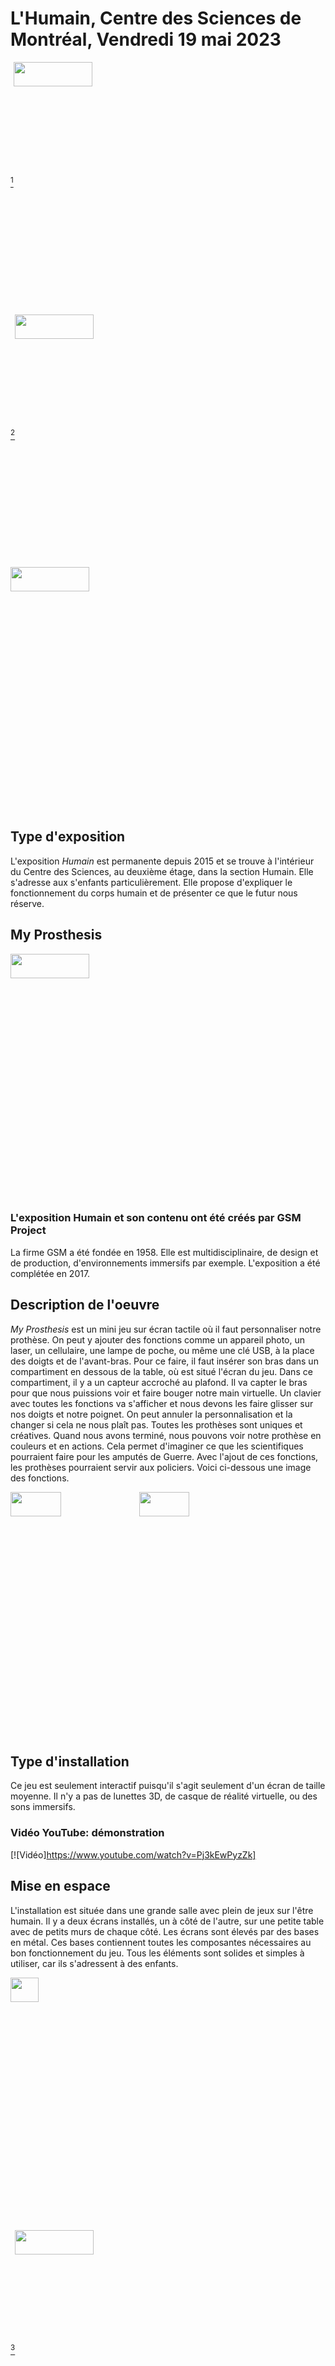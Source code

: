 # L'Humain, Centre des Sciences de Montréal, Vendredi 19 mai 2023

[^1]<img align="center" width="50%" height="10%" src="https://github.com/FOXTROTDELTALIMA/H23_V13_inspirations_LAFRENIERE/blob/main/fichier_Oeuvre_Centre_des_Sciences/Images/Expo.png">

[^2]<img align="center" width="50%" height="10%" src="https://github.com/FOXTROTDELTALIMA/H23_V13_inspirations_LAFRENIERE/blob/main/fichier_Oeuvre_Centre_des_Sciences/Images/Centre_sciences.png">

<img align="center" width="50%" height="10%" src="https://github.com/FOXTROTDELTALIMA/H23_V13_inspirations_LAFRENIERE/blob/main/fichier_Oeuvre_Centre_des_Sciences/Images/%C3%A9cran_accueil.png">

## Type d'exposition
L'exposition _Humain_ est permanente depuis 2015 et se trouve à l'intérieur du Centre des Sciences, au deuxième étage, dans la section Humain. Elle s'adresse aux s'enfants particulièrement. Elle propose d'expliquer le fonctionnement du corps humain et de présenter ce que le futur nous réserve.

## My Prosthesis
<img align="center" width="50%" height="10%" src="https://github.com/FOXTROTDELTALIMA/H23_V13_inspirations_LAFRENIERE/blob/main/fichier_Oeuvre_Centre_des_Sciences/Images/moi.png">

### L'exposition Humain et son contenu ont été créés par GSM Project
La firme GSM a été fondée en 1958. Elle est multidisciplinaire, de design et de production, d'environnements immersifs par exemple. L'exposition a été complétée en 2017.

## Description de l'oeuvre
_My Prosthesis_ est un mini jeu sur écran tactile où il faut personnaliser notre prothèse. On peut y ajouter des fonctions comme un appareil photo, un laser, un cellulaire, une lampe de poche, ou même une clé USB, à la place des doigts et de l'avant-bras. Pour ce faire, il faut insérer son bras dans un compartiment en dessous de la table, où est situé l'écran du jeu. Dans ce compartiment, il y a un capteur accroché au plafond. Il va capter le bras pour que nous puissions voir et faire bouger notre main virtuelle. Un clavier avec toutes les fonctions va s'afficher et nous devons les faire glisser sur nos doigts et notre poignet. On peut annuler la personnalisation et la changer si cela ne nous plaît pas. Toutes les prothèses sont uniques et créatives. Quand nous avons terminé, nous pouvons voir notre prothèse en couleurs et en actions. Cela permet d'imaginer ce que les scientifiques pourraient faire pour les amputés de Guerre. Avec l'ajout de ces fonctions, les prothèses pourraient servir aux policiers. Voici ci-dessous une image des fonctions.

<img align="center" width="40%" height="10%" src="https://github.com/FOXTROTDELTALIMA/H23_V13_inspirations_LAFRENIERE/blob/main/fichier_Oeuvre_Centre_des_Sciences/Images/abilet%C3%A9s.png">

<img align="center" width="40%" height="10%" src="https://github.com/FOXTROTDELTALIMA/H23_V13_inspirations_LAFRENIERE/blob/main/fichier_Oeuvre_Centre_des_Sciences/Images/Explicationsjeu.png">

## Type d'installation
Ce jeu est seulement interactif puisqu'il s'agit seulement d'un écran de taille moyenne. Il n'y a pas de lunettes 3D, de casque de réalité virtuelle, ou des sons immersifs.
### Vidéo YouTube: démonstration
[![Vidéo]https://www.youtube.com/watch?v=Pj3kEwPyzZk]

## Mise en espace
L'installation est située dans une grande salle avec plein de jeux sur l'être humain. Il y a deux écrans installés, un à côté de l'autre, sur une petite table avec de petits murs de chaque côté. Les écrans sont élevés par des bases en métal. Ces bases contiennent toutes les composantes nécessaires au bon fonctionnement du jeu. Tous les éléments sont solides et simples à utiliser, car ils s'adressent à des enfants.

<img align="center" width="30%" height="10%" src="https://github.com/FOXTROTDELTALIMA/H23_V13_inspirations_LAFRENIERE/blob/main/fichier_Oeuvre_Centre_des_Sciences/Images/moi.png">

[^3]<img align="center" width="50%" height="10%" src="https://github.com/FOXTROTDELTALIMA/H23_V13_inspirations_LAFRENIERE/blob/main/fichier_Oeuvre_Centre_des_Sciences/Images/salle_expo_humain.jpg">
<br/>

## Composantes et techniques
- 2 capteurs
- 2 écrans
- Boîtier
<img align="center" width="50%" height="10%" src="https://github.com/FOXTROTDELTALIMA/H23_V13_inspirations_LAFRENIERE/blob/main/fichier_Oeuvre_Centre_des_Sciences/Images/capteur.png">

Une des composantes d'un des écrans est un tout petit capteur qui ce trouve dans le boîtier, en dessous de l'écran. il numérise et fait apparaître notre bras virtuel. Sur le support de l'écran, il y a une fente pour y mettre une clé. Il contient l'arduino, un microcontrôleur pour faire tout fonctionner.

<img align="center" width="30%" height="10%" src="https://github.com/FOXTROTDELTALIMA/H23_V13_inspirations_LAFRENIERE/blob/main/fichier_Oeuvre_Centre_des_Sciences/Images/Entrep%C3%B4t_fils.png">

## Éléments nécessaires à la mise en oeuvre
Tel que mentionné précédemment, le support des écrans est primordial au jeu, car il contient les fils pour les faire fonctionner. Le capteur joue un rôle important car, il fait apparaître notre main à l'écran. Sans celui-ci, l'expérience ne serait pas intéressante. Il y a une chaise en face de l'écran et un minicontrôleur caché dans l'écran.

## Expérience
[![Au jeu!]https://www.youtube.com/shorts/P45syY-96Q8]
Le but est très simple. Insérer son bras dans le trou et faire glisser les fonctions sur les doigts et l'avant-bras virtuels. L'écran est tactile donc, nul besoin de souris ou de clavier pour naviguer. Cela rend le jeu plus simple. Et voilà! La prothèse peut enfin être visualisée en couleur et en action. Par la suite,  on peut recommencer ou retourner en arrière pour changer des fonctions sur la prothèse. Bien sûr, pour une expérience plus confortable, il y a une chaise où on peut s'asseoir le temps du jeu.

## Ce qui vous a plu et moins plu
J'ai bien aimé mon expérience au Centre des Sciences. J'ai découvert des informations intéressantes et enrichissantes sur le centre, les installations et les expositions. Pour ce qui est de _My Prosthesis_, considérant que c'est un jeu pour les enfants, il est très bien expliqué, simple et amusant. Par contre, après une minute, j'étais tannée, parce qu'il n'y avait pas assez d'aspects de personnalisation. J'aurais aimé qu'il y aille plus de profondeur dans la personnalisation de la prothèse. Le jeu était d'une très courte durée. En jouant, je me sentais comme étant un scientifique qui expérimente des prothèses pour les rendre plus technologiques. C'est une jolie façon d'initier les enfants aux technologies d'aujourd'hui.


## Références
[^1]: Images https://www.centredessciencesdemontreal.com/exposition-permanente/humain
[^2]: Images https://lh3.googleusercontent.com/p/AF1QipOzmStFgJ7j1dBLijN1e6BTFMramtY9Y6jrg1j6=s1360-w1360-h1020
[^3]: Images https://gsmproject.com/image/1/1920/0/uploads/projects/images/humain12-1488402200-1491235319-1508529047.jpg
